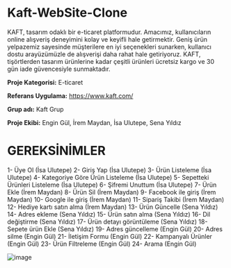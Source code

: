 # Kaft-WebSite-Clone
KAFT, tasarım odaklı bir e-ticaret platformudur. Amacımız, kullanıcıların online alışveriş deneyimini kolay ve keyifli hale getirmektir. Geniş ürün yelpazemiz sayesinde müşterilere en iyi seçenekleri sunarken, kullanıcı dostu arayüzümüzle de alışverişi daha rahat hale getiriyoruz. KAFT, tişörtlerden tasarım ürünlerine kadar çeşitli ürünleri ücretsiz kargo ve 30 gün iade güvencesiyle sunmaktadır.

**Proje Kategorisi:** E-ticaret

**Referans Uygulama:** https://www.kaft.com/

**Grup adı:** Kaft Grup

**Proje Ekibi:** Engin Gül, İrem Maydan, İsa Ulutepe, Sena Yıldız

# GEREKSİNİMLER
1- Üye Ol (İsa Ulutepe)
2- Giriş Yap (İsa Ulutepe)
3- Ürün Listeleme (İsa Ulutepe)
4- Kategoriye Göre Ürün Listeleme (İsa Ulutepe)
5- Sepetteki Ürünleri Listeleme (İsa Ulutepe)
6- Şifremi Unuttum (İsa Ulutepe)
7- Ürün Ekle (İrem Maydan)
8- Ürün Sil (İrem Maydan)
9- Facebook ile giriş (İrem Maydan)
10- Google ile giriş (İrem Maydan)
11- Sipariş Takibi (İrem Maydan)
12- Hediye kartı satın alma (İrem Maydan)
13- Ürün Güncelle (Sena Yıldız)
14- Adres ekleme (Sena Yıldız)
15- Ürün satın alma (Sena Yıldız)
16- Dil değiştirme (Sena Yıldız)
17- Ürün detayı görüntüleme (Sena Yıldız)
18- Sepete ürün Ekle (Sena Yıldız)
19- Adres güncelleme (Engin Gül)
20- Adres silme (Engin Gül)
21- İletişim Formu (Engin Gül)
22- Kampanyalı Ürünler (Engin Gül)
23- Ürün Filtreleme (Engin Gül)
24- Arama (Engin Gül)

![image](https://github.com/isaulutepe/Kaft-WebSite-Clone/assets/111301580/bfa9221c-016f-4ba1-9b89-d25a682ddf41)

